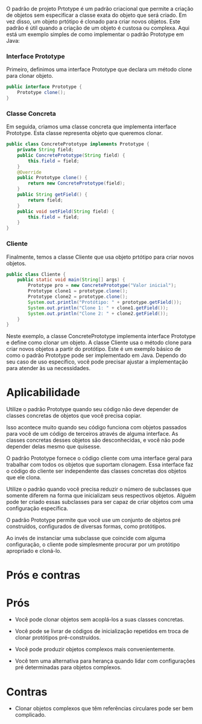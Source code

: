 O padrão de projeto Prtotype é um padrão criacional que permite a criação de objetos sem especificar a classe exata do objeto que será criado. Em vez
disso, um objeto prtótipo é clonado para criar novos objetos. Este padrão é útil quando a criação de um objeto é custosa ou complexa.
Aqui está um exemplo simples de como implementar o padrão Prototype em Java:
### Interface Prototype
Primeiro, definimos uma interface Prototype que declara um método clone para clonar objeto.
```java
public interface Prototype {
    Prototype clone();
}
```
### Classe Concreta
Em seguida, criamos uma classe concreta que implementa  interface Prototype. Esta classe representa objeto que queremos clonar.
```java
public class ConcretePrototype implements Prototype {
    private String field;
    public ConcretePrototype(String field) {
        this.field = field;
    }
    @Override
    public Prototype clone() {
        return new ConcretePrototype(field);
    }
    public String getField() {
        return field;
    }
    public void setField(String field) {
        this.field = field;
    }
}
```
### Cliente
Finalmente, temos a classe Cliente que usa objeto prtótipo para criar novos objetos.
```java
public class Cliente {
    public static void main(String[] args) {
        Prototype pro = new ConcretePrototype("Valor inicial");
        Prototype clone1 = prototype.clone();
        Prototype clone2 = prototype.clone();
        System.out.println("Protótipo: " + prototype.getField());
        System.out.println("Clone 1: " + clone1.getField());
        System.out.println("Clone 2: " + clone2.getField());
    }
}
```
Neste exemplo, a classe ConcretePrototype implementa  interface Prototype e define como clonar um objeto. 
A classe Cliente usa o método clone
para criar novos objetos a partir do protótipo.
Este é um exemplo básico de como o padrão Prototype pode ser implementado em Java. Dependo do seu caso de uso 
específico, você pode precisar ajustar a
implementação para atender às ua necessidades.

# Aplicabilidade

Utilize o padrão Prototype quando seu código não deve depender de classes concretas de objetos que você precisa copiar.

Isso acontece muito quando seu código funciona com objetos passados para você de um código de terceiros através de 
alguma interface. As classes concretas desses objetos são desconhecidas, e você não pode depender delas mesmo que quisesse.

O padrão Prototype fornece o código cliente com uma interface geral para trabalhar com todos os objetos que suportam 
clonagem. Essa interface faz o código do cliente ser independente das classes concretas dos objetos que ele clona.

Utilize o padrão quando você precisa reduzir o número de subclasses que somente diferem na forma que inicializam seus 
respectivos objetos. Alguém pode ter criado essas subclasses para ser capaz de criar objetos com uma configuração específica.

O padrão Prototype permite que você use um conjunto de objetos pré construídos, configurados de diversas formas, como 
protótipos.

Ao invés de instanciar uma subclasse que coincide com alguma configuração, o cliente pode simplesmente procurar por um 
protótipo apropriado e cloná-lo.

# Prós e contras

# Prós
- Você pode clonar objetos sem acoplá-los a suas classes concretas.

- Você pode se livrar de códigos de inicialização repetidos em troca de clonar protótipos pré-construídos.

- Você pode produzir objetos complexos mais convenientemente.

- Você tem uma alternativa para herança quando lidar com configurações pré determinadas para objetos complexos.

# Contras
- Clonar objetos complexos que têm referências circulares pode ser bem complicado.